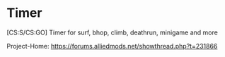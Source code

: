Timer
=====

[CS:S/CS:GO] Timer for surf, bhop, climb, deathrun, minigame and more

Project-Home: https://forums.alliedmods.net/showthread.php?t=231866